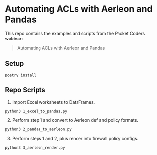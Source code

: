 # Automating ACLs with Aerleon and Pandas
This repo contains the examples and scripts from the Packet Coders webinar:
> Automating ACLs with Aerleon and Pandas
## Setup
```
poetry install
```

## Repo Scripts

1. Import Excel worksheets to DataFrames.
```
python3 1_excel_to_pandas.py
```

2. Perform step 1 and convert to Aerleon def and policy formats.
```
python3 2_pandas_to_aerleon.py
```

3. Perform steps 1 and 2, plus render into firewall policy configs.
```
python3 3_aerleon_render.py
```


